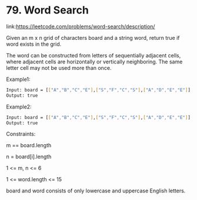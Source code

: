 
# 79. Word Search














link:https://leetcode.com/problems/word-search/description/

Given an m x n grid of characters board and a string word, return true if word exists in the grid.

The word can be constructed from letters of sequentially adjacent cells, where adjacent cells are horizontally or vertically neighboring. The same letter cell may not be used more than once.




Example1:
```bash
Input: board = [["A","B","C","E"],["S","F","C","S"],["A","D","E","E"]], word = "ABCCED"
Output: true


```

Example2:
```bash
Input: board = [["A","B","C","E"],["S","F","C","S"],["A","D","E","E"]], word = "SEE"
Output: true


```









Constraints:

m == board.length

n = board[i].length

1 <= m, n <= 6

1 <= word.length <= 15

board and word consists of only lowercase and uppercase English letters.